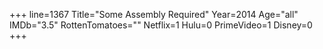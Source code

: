 +++
line=1367
Title="Some Assembly Required"
Year=2014
Age="all"
IMDb="3.5"
RottenTomatoes=""
Netflix=1
Hulu=0
PrimeVideo=1
Disney=0
+++

